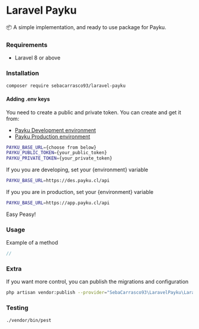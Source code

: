 
# Laravel Payku

📦 A simple implementation, and ready to use package for Payku.

### Requirements

- Laravel 8 or above

### Installation

```bash
composer require sebacarrasco93/laravel-payku
```

#### Adding .env keys

You need to create a public and private token. You can create and get it from:
- [Payku Development environment](https://des.payku.cl/usuarios/tokenintegracion) 
- [Payku Production environment](https://app.payku.cl/usuarios/tokenintegracion)

```bash
PAYKU_BASE_URL={choose from below}
PAYKU_PUBLIC_TOKEN={your_public_token}
PAYKU_PRIVATE_TOKEN={your_private_token}
```

If you you are developing, set your {environment} variable
```bash
PAYKU_BASE_URL=https://des.payku.cl/api
``` 

If you you are in production, set your {environment} variable
```bash
PAYKU_BASE_URL=https://app.payku.cl/api
``` 

Easy Peasy!

### Usage

Example of a method

```php
//
```

### Extra

If you want more control, you can publish the migrations and configuration

```bash
php artisan vendor:publish --provider="SebaCarrasco93\LaravelPayku\LaravelPaykuServiceProvider"
```

### Testing

```bash
./vendor/bin/pest
```

